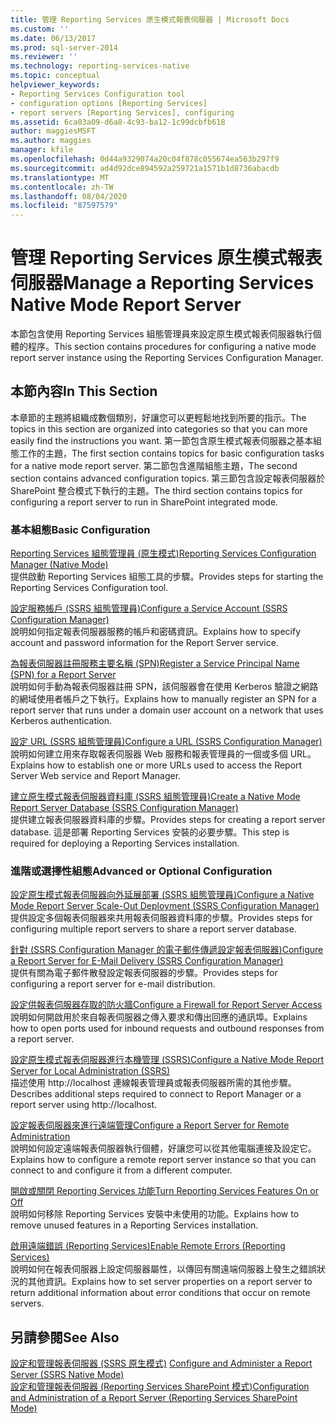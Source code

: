 ```yaml
---
title: 管理 Reporting Services 原生模式報表伺服器 | Microsoft Docs
ms.custom: ''
ms.date: 06/13/2017
ms.prod: sql-server-2014
ms.reviewer: ''
ms.technology: reporting-services-native
ms.topic: conceptual
helpviewer_keywords:
- Reporting Services Configuration tool
- configuration options [Reporting Services]
- report servers [Reporting Services], configuring
ms.assetid: 6ca03a09-d6a8-4c93-ba12-1c99dcbfb618
author: maggiesMSFT
ms.author: maggies
manager: kfile
ms.openlocfilehash: 0d44a9329074a20c04f878c055674ea563b297f9
ms.sourcegitcommit: ad4d92dce894592a259721a1571b1d8736abacdb
ms.translationtype: MT
ms.contentlocale: zh-TW
ms.lasthandoff: 08/04/2020
ms.locfileid: "87597579"
---
```

# <a name="manage-a-reporting-services-native-mode-report-server"></a><span data-ttu-id="03954-102">管理 Reporting Services 原生模式報表伺服器</span><span class="sxs-lookup"><span data-stu-id="03954-102">Manage a Reporting Services Native Mode Report Server</span></span>
  <span data-ttu-id="03954-103">本節包含使用 Reporting Services 組態管理員來設定原生模式報表伺服器執行個體的程序。</span><span class="sxs-lookup"><span data-stu-id="03954-103">This section contains procedures for configuring a native mode report server instance using the Reporting Services Configuration Manager.</span></span>  
  
## <a name="in-this-section"></a><span data-ttu-id="03954-104">本節內容</span><span class="sxs-lookup"><span data-stu-id="03954-104">In This Section</span></span>  
 <span data-ttu-id="03954-105">本章節的主題將組織成數個類別，好讓您可以更輕鬆地找到所要的指示。</span><span class="sxs-lookup"><span data-stu-id="03954-105">The topics in this section are organized into categories so that you can more easily find the instructions you want.</span></span> <span data-ttu-id="03954-106">第一節包含原生模式報表伺服器之基本組態工作的主題，</span><span class="sxs-lookup"><span data-stu-id="03954-106">The first section contains topics for basic configuration tasks for a native mode report server.</span></span> <span data-ttu-id="03954-107">第二節包含進階組態主題，</span><span class="sxs-lookup"><span data-stu-id="03954-107">The second section contains advanced configuration topics.</span></span> <span data-ttu-id="03954-108">第三節包含設定報表伺服器於 SharePoint 整合模式下執行的主題。</span><span class="sxs-lookup"><span data-stu-id="03954-108">The third section contains topics for configuring a report server to run in SharePoint integrated mode.</span></span>  
  
### <a name="basic-configuration"></a><span data-ttu-id="03954-109">基本組態</span><span class="sxs-lookup"><span data-stu-id="03954-109">Basic Configuration</span></span>  
 [<span data-ttu-id="03954-110">Reporting Services 組態管理員 &#40;原生模式&#41;</span><span class="sxs-lookup"><span data-stu-id="03954-110">Reporting Services Configuration Manager &#40;Native Mode&#41;</span></span>](../../sql-server/install/reporting-services-configuration-manager-native-mode.md)  
 <span data-ttu-id="03954-111">提供啟動 Reporting Services 組態工具的步驟。</span><span class="sxs-lookup"><span data-stu-id="03954-111">Provides steps for starting the Reporting Services Configuration tool.</span></span>  
  
 [<span data-ttu-id="03954-112">設定服務帳戶 &#40;SSRS 組態管理員&#41;</span><span class="sxs-lookup"><span data-stu-id="03954-112">Configure a Service Account &#40;SSRS Configuration Manager&#41;</span></span>](../../sql-server/install/configure-a-service-account-ssrs-configuration-manager.md)  
 <span data-ttu-id="03954-113">說明如何指定報表伺服器服務的帳戶和密碼資訊。</span><span class="sxs-lookup"><span data-stu-id="03954-113">Explains how to specify account and password information for the Report Server service.</span></span>  
  
 [<span data-ttu-id="03954-114">為報表伺服器註冊服務主要名稱 &#40;SPN&#41;</span><span class="sxs-lookup"><span data-stu-id="03954-114">Register a Service Principal Name &#40;SPN&#41; for a Report Server</span></span>](register-a-service-principal-name-spn-for-a-report-server.md)  
 <span data-ttu-id="03954-115">說明如何手動為報表伺服器註冊 SPN，該伺服器會在使用 Kerberos 驗證之網路的網域使用者帳戶之下執行。</span><span class="sxs-lookup"><span data-stu-id="03954-115">Explains how to manually register an SPN for a report server that runs under a domain user account on a network that uses Kerberos authentication.</span></span>  
  
 [<span data-ttu-id="03954-116">設定 URL &#40;SSRS 組態管理員&#41;</span><span class="sxs-lookup"><span data-stu-id="03954-116">Configure a URL  &#40;SSRS Configuration Manager&#41;</span></span>](../install-windows/configure-a-url-ssrs-configuration-manager.md)  
 <span data-ttu-id="03954-117">說明如何建立用來存取報表伺服器 Web 服務和報表管理員的一個或多個 URL。</span><span class="sxs-lookup"><span data-stu-id="03954-117">Explains how to establish one or more URLs used to access the Report Server Web service and Report Manager.</span></span>  
  
 [<span data-ttu-id="03954-118">建立原生模式報表伺服器資料庫 &#40;SSRS 組態管理員&#41;</span><span class="sxs-lookup"><span data-stu-id="03954-118">Create a Native Mode Report Server Database  &#40;SSRS Configuration Manager&#41;</span></span>](../install-windows/ssrs-report-server-create-a-native-mode-report-server-database.md)  
 <span data-ttu-id="03954-119">提供建立報表伺服器資料庫的步驟。</span><span class="sxs-lookup"><span data-stu-id="03954-119">Provides steps for creating a report server database.</span></span> <span data-ttu-id="03954-120">這是部署 Reporting Services 安裝的必要步驟。</span><span class="sxs-lookup"><span data-stu-id="03954-120">This step is required for deploying a Reporting Services installation.</span></span>  
  
### <a name="advanced-or-optional-configuration"></a><span data-ttu-id="03954-121">進階或選擇性組態</span><span class="sxs-lookup"><span data-stu-id="03954-121">Advanced or Optional Configuration</span></span>  
 [<span data-ttu-id="03954-122">設定原生模式報表伺服器向外延展部署 &#40;SSRS 組態管理員&#41;</span><span class="sxs-lookup"><span data-stu-id="03954-122">Configure a Native Mode Report Server Scale-Out Deployment &#40;SSRS Configuration Manager&#41;</span></span>](../install-windows/configure-a-native-mode-report-server-scale-out-deployment.md)  
 <span data-ttu-id="03954-123">提供設定多個報表伺服器來共用報表伺服器資料庫的步驟。</span><span class="sxs-lookup"><span data-stu-id="03954-123">Provides steps for configuring multiple report servers to share a report server database.</span></span>  
  
 [<span data-ttu-id="03954-124">針對 &#40;SSRS Configuration Manager 的電子郵件傳遞設定報表伺服器&#41;</span><span class="sxs-lookup"><span data-stu-id="03954-124">Configure a Report Server for E-Mail Delivery &#40;SSRS Configuration Manager&#41;</span></span>](../../sql-server/install/configure-a-report-server-for-e-mail-delivery-ssrs-configuration-manager.md)  
 <span data-ttu-id="03954-125">提供有關為電子郵件散發設定報表伺服器的步驟。</span><span class="sxs-lookup"><span data-stu-id="03954-125">Provides steps for configuring a report server for e-mail distribution.</span></span>  
  
 [<span data-ttu-id="03954-126">設定供報表伺服器存取的防火牆</span><span class="sxs-lookup"><span data-stu-id="03954-126">Configure a Firewall for Report Server Access</span></span>](configure-a-firewall-for-report-server-access.md)  
 <span data-ttu-id="03954-127">說明如何開啟用於來自報表伺服器之傳入要求和傳出回應的通訊埠。</span><span class="sxs-lookup"><span data-stu-id="03954-127">Explains how to open ports used for inbound requests and outbound responses from a report server.</span></span>  
  
 [<span data-ttu-id="03954-128">設定原生模式報表伺服器進行本機管理 &#40;SSRS&#41;</span><span class="sxs-lookup"><span data-stu-id="03954-128">Configure a Native Mode Report Server for Local Administration &#40;SSRS&#41;</span></span>](configure-a-native-mode-report-server-for-local-administration-ssrs.md)  
 <span data-ttu-id="03954-129">描述使用 http://localhost 連線報表管理員或報表伺服器所需的其他步驟。</span><span class="sxs-lookup"><span data-stu-id="03954-129">Describes additional steps required to connect to Report Manager or a report server using http://localhost.</span></span>  
  
 [<span data-ttu-id="03954-130">設定報表伺服器來進行遠端管理</span><span class="sxs-lookup"><span data-stu-id="03954-130">Configure a Report Server for Remote Administration</span></span>](configure-a-report-server-for-remote-administration.md)  
 <span data-ttu-id="03954-131">說明如何設定遠端報表伺服器執行個體，好讓您可以從其他電腦連接及設定它。</span><span class="sxs-lookup"><span data-stu-id="03954-131">Explains how to configure a remote report server instance so that you can connect to and configure it from a different computer.</span></span>  
  
 [<span data-ttu-id="03954-132">開啟或關閉 Reporting Services 功能</span><span class="sxs-lookup"><span data-stu-id="03954-132">Turn Reporting Services Features On or Off</span></span>](turn-reporting-services-features-on-or-off.md)  
 <span data-ttu-id="03954-133">說明如何移除 Reporting Services 安裝中未使用的功能。</span><span class="sxs-lookup"><span data-stu-id="03954-133">Explains how to remove unused features in a Reporting Services installation.</span></span>  
  
 [<span data-ttu-id="03954-134">啟用遠端錯誤 &#40;Reporting Services&#41;</span><span class="sxs-lookup"><span data-stu-id="03954-134">Enable Remote Errors &#40;Reporting Services&#41;</span></span>](enable-remote-errors-reporting-services.md)  
 <span data-ttu-id="03954-135">說明如何在報表伺服器上設定伺服器屬性，以傳回有關遠端伺服器上發生之錯誤狀況的其他資訊。</span><span class="sxs-lookup"><span data-stu-id="03954-135">Explains how to set server properties on a report server to return additional information about error conditions that occur on remote servers.</span></span>  
  
## <a name="see-also"></a><span data-ttu-id="03954-136">另請參閱</span><span class="sxs-lookup"><span data-stu-id="03954-136">See Also</span></span>  
 <span data-ttu-id="03954-137">[設定和管理報表伺服器 &#40;SSRS 原生模式&#41;](configure-and-administer-a-report-server-ssrs-native-mode.md) </span><span class="sxs-lookup"><span data-stu-id="03954-137">[Configure and Administer a Report Server &#40;SSRS Native Mode&#41;](configure-and-administer-a-report-server-ssrs-native-mode.md) </span></span>  
 [<span data-ttu-id="03954-138">設定和管理報表伺服器 &#40;Reporting Services SharePoint 模式&#41;</span><span class="sxs-lookup"><span data-stu-id="03954-138">Configuration and Administration of a Report Server &#40;Reporting Services SharePoint Mode&#41;</span></span>](../configure-administer-report-server-reporting-services-sharepoint-mode.md)  
  
  
